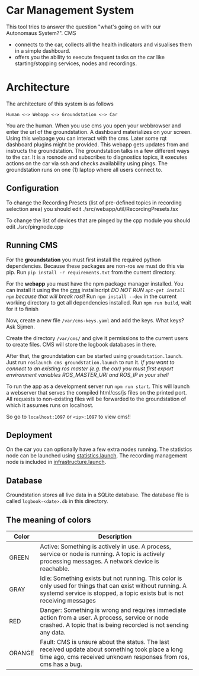 # Car Management System

This tool tries to answer the question "what's going on with our Autonomaus System?". CMS
* connects to the car, collects all the health indicators and visualises them in a simple dashboard.
* offers you the ability to execute frequent tasks on the car like starting/stopping services, nodes and recordings.

# Architecture
The architecture of this system is as follows
```
Human <-> Webapp <-> Groundstation <-> Car
```
You are the human. When you use cms you open your webbrowser and enter the url of the groundstation.
A dashboard materializes on your screen. Using this webpage you can interact with the cms.
Later some rqt dashboard plugins might be provided. 
This webapp gets updates from and instructs the groundstation.
The groundstation talks in a few different ways to the car. 
It is a rosnode and subscribes to diagnostics topics, it executes actions on the car via ssh and checks availability using pings.
The groundstation runs on one (1) laptop where all users connect to.

## Configuration

To change the Recording Presets (list of pre-defined topics in recording selection area) you should edit ./src/webapp/util/RecordingPresets.tsx

To change the list of devices that are pinged by the cpp module you should edit ./src/pingnode.cpp

## Running CMS
For the **groundstation** you must first install the required python dependencies.
Because these packages are non-ros we must do this via pip. 
Run `pip install -r requirements.txt` from the current directory.

For the **webapp** you must have the npm package manager installed. 
You can install it using the the [cms](/tooling/setup/scripts/cms.sh) installscript
_DO NOT RUN `apt-get install npm` because that will break ros!!_
Run `npm install --dev` in the current working directory to get all dependencies installed.
Run `npm run build`, wait for it to finish

Now, create a new file `/var/cms-keys.yaml` and add the keys. What keys? Ask Sijmen.

Create the directory `/var/cms/` and give it permissions to the current users to create files. 
CMS will store the logbook databases in there.

After that, the groundstation can be started using `groundstation.launch`.
Just run `roslaunch cms groundstation.launch` to run it.
_If you want to connect to an existing ros master (e.g. the car) you must first export environment variables ROS_MASTER_URI and ROS_IP in your shell_

To run the app as a development server run `npm run start`.
This will launch a webserver that serves the compiled html/css/js files on the printed port. 
All requests to non-existing files will be forwarded to the groundstation of which it assumes runs on localhost.
 
So go to `localhost:1097` or `<ip>:1097` to view cms!!
 
## Deployment

On the car you can optionally have a few extra nodes running.
The statistics node can be launched using [statistics.launch](/src/car/launch/statistics.launch).
The recording management node is included in [infrastructure.launch](/src/car/launch/infrastructure.launch).

## Database
Groundstation stores all live data in a SQLite database. 
The database file is called `logbook-<date>.db` in this directory. 

## The meaning of colors

| Color | Description |
| --- | --- |
| GREEN | Active: Something is actively in use. A process, service or node is running. A topic is actively processing messages. A network device is reachable. |
| GRAY | Idle: Something exists but not running. This color is only used for things that can exist without running. A systemd service is stopped, a topic exists but is not receiving messages |
| RED | Danger: Something is wrong and requires immediate action from a user. A process, service or node crashed. A topic that is being recorded is not sending any data.  |   
| ORANGE | Fault: CMS is unsure about the status. The last received update about something took place a long time ago, cms received unknown responses from ros, cms has a bug. | 
